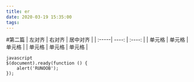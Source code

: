 ```yaml
---
title: er
date: 2020-03-19 15:35:00
tags:
---
```

#第二篇
| 左对齐 | 右对齐 | 居中对齐 |
| :-----| ----: | :----: |
| 单元格 | 单元格 | 单元格 |
| 单元格 | 单元格 | 单元格 |
```
javascript
$(document).ready(function () {
    alert('RUNOOB');
});
```